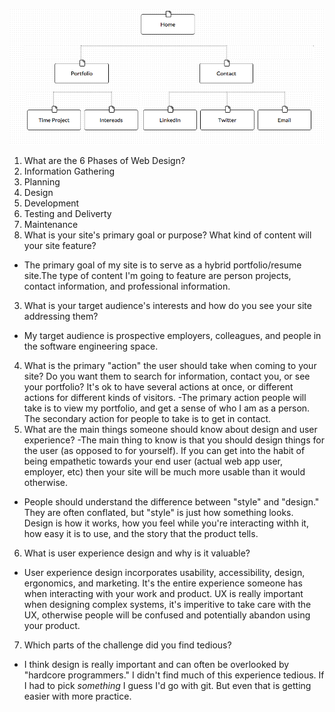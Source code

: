 ![Ryan's Wireframe](/week-2/imgs/wireframe.png)

1. What are the 6 Phases of Web Design?
  1. Information Gathering
  2. Planning
  3. Design
  4. Development
  5. Testing and Deliverty
  6. Maintenance
2. What is your site's primary goal or purpose? What kind of content will your site feature?
  - The primary goal of my site is to serve as a hybrid portfolio/resume site.The type of content I'm going to feature are person projects, contact information, and professional information.
3. What is your target audience's interests and how do you see your site addressing them?
  - My target audience is prospective employers, colleagues, and people in the software engineering space.
4. What is the primary "action" the user should take when coming to your site? Do you want them to search for information, contact you, or see your portfolio? It's ok to have several actions at once, or different actions for different kinds of visitors.
  -The primary action people will take is to view my portfolio, and get a sense of who I am as a person. The secondary action for people to take is to get in contact.
5. What are the main things someone should know about design and user experience?
  -The main thing to know is that you should design things for the user (as opposed to for yourself). If you can get into the habit of being empathetic towards your end user (actual web app user, employer, etc) then your site will be much more usable than it would otherwise.
  - People should understand the difference between "style" and "design." They are often conflated, but "style" is just how something looks. Design is how it works, how you feel while you're interacting withh it, how easy it is to use, and the story that the product tells.
6. What is user experience design and why is it valuable?
  - User experience design incorporates usability, accessibility, design, ergonomics, and marketing. It's the entire experience someone has when interacting with your work and product. UX is really important when designing complex systems, it's imperitive to take care with the UX, otherwise people will be confused and potentially abandon using your product.
7. Which parts of the challenge did you find tedious?
  - I think design is really important and can often be overlooked by "hardcore programmers." I didn't find much of this experience tedious. If I had to pick *something* I guess I'd go with git. But even that is getting easier with more practice.